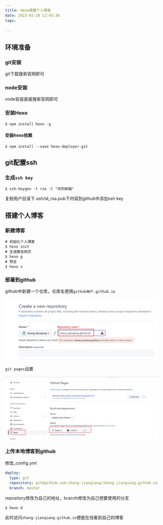 ```yaml
---
title: Hexo搭建个人博客
date: 2023-02-28 12:43:38
tags:

---
```


## 环境准备

### git安装

git下载搜索官网即可

### node安装

node安装直接搜索官网即可

### 安装Hexo

```
$ npm install hexo -g
```

#### 安装hexo依赖

```
$ npm install --save hexo-deployer-git
```

## git配置ssh

### 生成`ssh key`

```
$ ssh-keygen -t rsa -C "你的邮箱"
```

复制用户目录下.ssh/id_rsa.pub下内容到github中添加ssh key

## 搭建个人博客

### 新建博客

```
# 初始化个人博客
$ hexo init
# 生成静态网页
$ hexo g
# 预览
$ hexo s
```

### 部署到github

github中新建一个仓库，仓库名使用`github用户.github.io`

<img src="/images/image-20230228125439693.png" alt="image-20230228125439693"  />

`git pages`设置

<img src="/images/image-20230228125647817.png" alt="image-20230228125647817" style="zoom:50%;" />

### 上传本地博客到github

修改_config.yml

```yml
deploy:
  type: git
  repository: git@github.com:zhang-jianqiang/zhang-jianqiang.github.io.git
  branch: master
```

repository修改为自己的地址，bracnh修改为自己想要使用的分支

```
$ hexo d
```

此时访问`zhang-jianqiang.github.io`便能在线看到自己的博客
